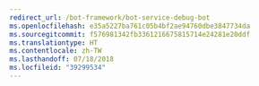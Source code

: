 ```yaml
---
redirect_url: /bot-framework/bot-service-debug-bot
ms.openlocfilehash: e35a5227ba761c05b4bf2ae94760dbe3847734da
ms.sourcegitcommit: f576981342fb3361216675815714e24281e20ddf
ms.translationtype: HT
ms.contentlocale: zh-TW
ms.lasthandoff: 07/18/2018
ms.locfileid: "39299534"
---
```

